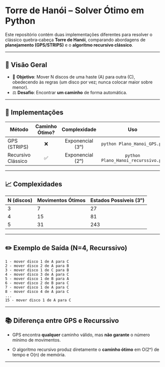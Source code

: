 # Torre de Hanói – Solver Ótimo em Python

Este repositório contém duas implementações diferentes para resolver o clássico quebra‑cabeça **Torre de Hanói**, comparando abordagens de **planejamento (GPS/STRIPS)** e o **algoritmo recursivo clássico**.

---

## 📖 Visão Geral

- 🎯 **Objetivo**: Mover N discos de uma haste (A) para outra (C), obedecendo às regras (um disco por vez; nunca colocar maior sobre menor).  
- ⚖️ **Desafio**: Encontrar **um caminho** de forma automática.

---

## 🚀 Implementações

| Método | Caminho Ótimo? | Complexidade | Uso | Arquivo |
|---------|:-------------:|:------------:|:---:|:-------|
| GPS (STRIPS) | ❌ | Exponencial (3ⁿ) | `python Plano_Hanoi_GPS.py` | `Plano_Hanoi_GPS.py` |
| Recursivo Clássico | ✅ | Exponencial (2ⁿ) | `python Plano_Hanoi_recurssivo.py` | `Plano_Hanoi_recurssivo.py` |

---

## 📈 Complexidades

| N (discos) | Movimentos Ótimos | Estados Possíveis (3ⁿ) |
|------------|-------------------|------------------------|
| 3          | 7                 | 27                     |
| 4          | 15                | 81                     |
| 5          | 31                | 243                    |

---

## ✏️ Exemplo de Saída (N=4, Recurssivo)

```
1 - mover disco 1 de A para C
2 - mover disco 2 de A para B
3 - mover disco 1 de C para B
4 - mover disco 3 de A para C
5 - mover disco 1 de B para A
6 - mover disco 2 de B para C
7 - mover disco 1 de A para C
8 - mover disco 4 de A para C
...
15 - mover disco 1 de A para C
```

---

## 📚 Diferença entre GPS e Recurssivo

- GPS encontra **qualquer** caminho válido, mas **não garante** o número mínimo de movimentos.

- O algoritmo recursivo produz diretamente o **caminho ótimo** em O(2ⁿ) de tempo e O(n) de memória.

---